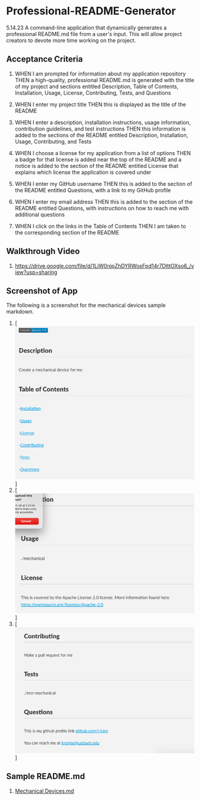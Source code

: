# Professional-README-Generator
5.14.23 A command-line application that dynamically generates a professional README.md file from a user's input. This will allow project creators to devote more time working on the project.

## Acceptance Criteria

1. WHEN I am prompted for information about my application repository THEN a high-quality, professional README.md is generated with the title of my project and sections entitled Description, Table of Contents, Installation, Usage, License, Contributing, Tests, and Questions

2. WHEN I enter my project title THEN this is displayed as the title of the README

3. WHEN I enter a description, installation instructions, usage information, contribution guidelines, and test instructions THEN this information is added to the sections of the README entitled Description, Installation, Usage, Contributing, and Tests

4. WHEN I choose a license for my application from a list of options THEN a badge for that license is added near the top of the README and a notice is added to the section of the README entitled License that explains which license the application is covered under

5. WHEN I enter my GitHub username THEN this is added to the section of the README entitled Questions, with a link to my GitHub profile

6. WHEN I enter my email address THEN this is added to the section of the README entitled Questions, with instructions on how to reach me with additional questions

7. WHEN I click on the links in the Table of Contents THEN I am taken to the corresponding section of the README

## Walkthrough Video 
1. https://drive.google.com/file/d/1LjW0njpZhDYRWosFpd14r7DlttOXso6_/view?usp=sharing

## Screenshot of App
The following is a screenshot for the mechanical devices sample markdown.
1. [<img src="img/sampleMD1.png">]
2. [<img src="img/sampleMD2.png">]
3. [<img src="img/sampleMD3.png">]

## Sample README.md
1. [Mechanical Devices.md](./Mechanical%20Devices.md)

